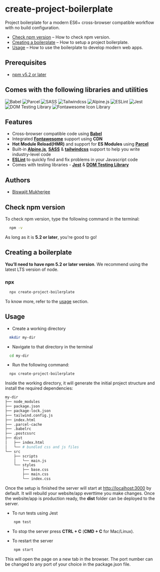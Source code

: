 # create-project-boilerplate

Project boilerplate for a modern ES6+ cross-browser compatible workflow with no build configuration.

  - [Check npm version](#check-npm-version) – How to check npm version.
  - [Creating a boilerplate](#creating-a-boilerplate) – How to setup a project boilerplate.
  - [Usage](#usage) – How to use the boilerplate to develop modern web apps.


## Prerequisites

- [npm v5.2 or later](https://nodejs.org/)


## Comes with the following libraries and utilities

![Babel](https://miro.medium.com/max/800/1*uHfsgDL4wCKszR7jh8dbYg.png)
![Parcel](https://user-images.githubusercontent.com/19409/135924939-03845d0b-e7bb-414b-89b6-e627dfa9f614.png)
![SASS](https://upload.wikimedia.org/wikipedia/commons/thumb/9/96/Sass_Logo_Color.svg/1280px-Sass_Logo_Color.svg.png)
![Tailwindcss](https://www.vectorlogo.zone/logos/tailwindcss/tailwindcss-ar21.png)
![Alpine.js](https://static.cdnlogo.com/logos/a/19/alpine.svg)
![ESLint](https://www.vectorlogo.zone/logos/eslint/eslint-ar21.png)
![Jest](https://jestjs.io/img/opengraph.png)
![DOM Testing Library](https://pbs.twimg.com/media/DaGo_txU8AEE8SN.jpg)
![Fontawesome Icon Library](https://solutionsresource.com/wp-content/uploads/2021/09/the-benefits-of-using-fontawesome-icons-on-a-website.png)


## Features

- Cross-browser compatible code using **[Babel](https://babeljs.io/)**
- Integrated **[Fontawesome](https://fontawesome.com/)** support using **CDN**
- **Hot Module Reload(HMR)** and support for **ES Modules** using **[Parcel](https://parceljs.org/)**
- Built-in **[Alpine.js](https://alpinejs.dev/)**, **[SASS](https://sass-lang.com/)** & **[tailwindcss](https://tailwindcss.com/)** support to help you write industry-level code
- **[ESLint](https://eslint.org/)** to quickly find and fix problems in your Javascript code
- Comes with testing libraries - **[Jest](https://jestjs.io/)** & **[DOM Testing Library](https://testing-library.com/)**


## Authors

- [Biswajit Mukherjee](https://github.com/Biswajit-Mukherjee)


## Check npm version

To check npm version, type the following command in the terminal:

```bash
  npm -v
```

As long as it is **5.2 or later**, you're good to go!


## Creating a boilerplate

**You’ll need to have npm 5.2 or later version**. We recommend using the latest LTS version of node.

**<h3>npx</h3>**

```bash
  npx create-project-boilerplate
```

To know more, refer to the [usage](#Usage) section.


## Usage

- Create a working directory
```bash
  mkdir my-dir
```

- Navigate to that directory in the terminal
```bash
  cd my-dir
```

- Run the following command:
```bash
  npx create-project-boilerplate
```

Inside the working directory, it will generate the initial project structure and install the required dependencies:

```bash
my-dir
├── node_modules
├── package.json
├── package-lock.json
├── tailwind.config.js
├── index.html
├── .parcel-cache
├── .babelrc
├── .postcssrc
├── dist
│   ├── index.html
│   └── # bundled css and js files
└── src
    ├── scripts
    │   └── main.js
    └── styles
        ├── base.css
        ├── main.css
        └── index.css

```

Once the setup is finished the server will start at [http://localhost:3000](http://localhost:3000) by default. It will rebuild your website/app everttime you make changes. Once the website/app is production ready, the **dist** folder can be deployed to the server.

- To run tests using Jest

```bash
    npm test
```

- To stop the server press **CTRL + C** (**CMD + C** for Mac/Linux).

- To restart the server

```bash
    npm start
```

This will open the page on a new tab in the browser. The port number can be changed to any port of your choice in the package.json file.
